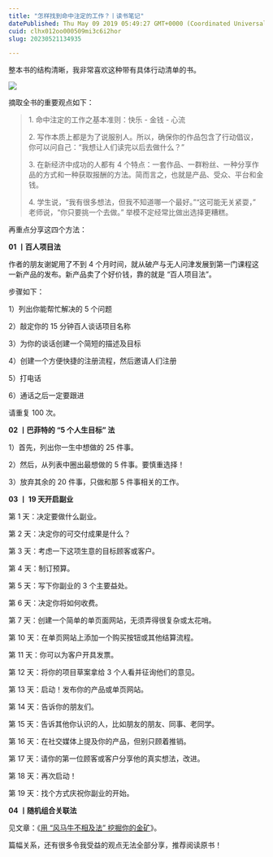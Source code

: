 ```yaml
---
title: "怎样找到命中注定的工作？丨读书笔记"
datePublished: Thu May 09 2019 05:49:27 GMT+0000 (Coordinated Universal Time)
cuid: clhx012oo000509mi3c6i2hor
slug: 20230521134935

---
```


整本书的结构清晰，我非常喜欢这种带有具体行动清单的书。

![](https://cdn.hashnode.com/res/hashnode/image/upload/v1684648149854/561330ea-587e-4b67-ae85-7c22de19045c.png)

摘取全书的重要观点如下：

> 1\. 命中注定的工作之基本准则：快乐 - 金钱 - 心流
> 
> 2\. 写作本质上都是为了说服别人。所以，确保你的作品包含了行动倡议，你可以问自己：“我想让人们读完以后去做什么？”
> 
> 3\. 在新经济中成功的人都有 4 个特点：一套作品、一群粉丝、一种分享作品的方式和一种获取报酬的方法。简而言之，也就是产品、受众、平台和金钱。
> 
> 4\. 学生说，“我有很多想法，但我不知道哪一个最好。”“这可能无关紧耍，” 老师说，“你只要挑一个去做。” 举模不定经常比做出选择更糟糕。

再重点分享这四个方法：

**01 丨百人项目法**

作者的朋友谢妮用了不到 4 个月时间，就从破产与无人问津发展到第一门课程这一新产品的发布。新产品卖了个好价钱，靠的就是 “百人项目法”。

步骤如下：

1）列出你能帮忙解决的 5 个问题

2）敲定你的 15 分钟百人谈话项目名称

3）为你的谈话创建一个简短的描述及目标

4）创建一个方便快捷的注册流程，然后邀请人们注册

5）打电话

6）通话之后一定要跟进

请重复 100 次。

**02 丨巴菲特的 “5 个人生目标” 法**

1）首先，列出你一生中想做的 25 件事。

2）然后，从列表中圈出最想做的 5 件事。要慎重选择！

3）放弃其余的 20 件事，只做和那 5 件事相关的工作。

**03 丨 19 天开启副业**

第 1 天：决定要做什么副业。

第 2 天：决定你的可交付成果是什么？

第 3 天：考虑一下这项生意的目标顾客或客户。

第 4 天：制订预算。

第 5 天：写下你副业的 3 个主要益处。

第 6 天：决定你将如何收费。

第 7 天：创建一个简单的单页面网站，无须弄得很复杂或太花哨。

第 10 天：在单页网站上添加一个购买按钮或其他结算流程。

第 11 天：你可以为客户开具发票。

第 12 天：将你的项目草案拿给 3 个人看并征询他们的意见。

第 13 天：启动！发布你的产品或单页网站。

第 14 天：告诉你的朋友们。

第 15 天：告诉其他你认识的人，比如朋友的朋友、同事、老同学。

第 16 天：在社交媒体上提及你的产品，但别只顾着推销。

第 17 天：请你的第一位顾客或客户分享他的真实想法，改进。

第 18 天：再次启动！

第 19 天：找个方式庆祝你副业的开始。

**04 丨随机组合关联法**

见文章：《[用 “风马牛不相及法” 挖掘你的金矿](http://mp.weixin.qq.com/s?__biz=MzI3MzU5MDA1OQ==&mid=2247485544&idx=1&sn=cdef74301de117579e7600b91a8f18cc&chksm=eb21ba2cdc56333a8a0c9f7ebb9c82c1a98907e6fdf4037496a673241402aeb3a25f8fac4363&scene=21#wechat_redirect)》。

篇幅关系，还有很多令我受益的观点无法全部分享，推荐阅读原书！
